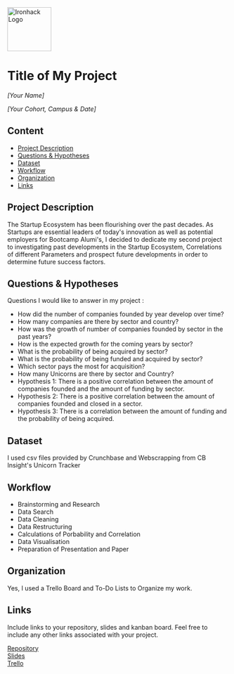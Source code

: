 <img src="https://bit.ly/2VnXWr2" alt="Ironhack Logo" width="100"/>

# Title of My Project
*[Your Name]*

*[Your Cohort, Campus & Date]*

## Content
- [Project Description](#project-description)
- [Questions & Hypotheses](#questions-hypotheses)
- [Dataset](#dataset)
- [Workflow](#workflow)
- [Organization](#organization)
- [Links](#links)

## Project Description
The Startup Ecosystem has been flourishing over the past decades. As Startups are essential leaders of today's innovation as well as potential employers for Bootcamp Alumi's, I decided to dedicate my second project to investigating past developments in the Startup Ecosystem, Correlations of different Parameters and prospect future developments in order to determine future success factors. 

## Questions & Hypotheses
Questions I would like to answer in my project : 
- How did the number of companies founded by year develop over time?
- How many companies are there by sector and country?
- How was the growth of number of companies founded by sector in the past years?
- How is the expected growth for the coming years by sector?
- What is the probability of being acquired by sector?
- What is the probability of being funded and acquired by sector?
- Which sector pays the most for acquisition?
- How many Unicorns are there by sector and Country?
- Hypothesis 1: There is a positive correlation between the amount of companies founded and the amount of funding by sector.
- Hypothesis 2: There is a positive correlation between the amount of companies founded and closed in a sector.
- Hypothesis 3: There is a correlation between the amount of funding and the probability of being acquired.

## Dataset
I used csv files provided by Crunchbase and Webscrapping from CB Insight's Unicorn Tracker

## Workflow
- Brainstorming and Research
- Data Search
- Data Cleaning
- Data Restructuring
- Calculations of Porbability and Correlation
- Data Visualisation
- Preparation of Presentation and Paper

## Organization
Yes, I used a Trello Board and To-Do Lists to Organize my work.

## Links
Include links to your repository, slides and kanban board. Feel free to include any other links associated with your project.

[Repository](https://github.com/VickyZauner/Project-Week-5-Your-Own-Project)  
[Slides](https://github.com/VickyZauner/Project-Week-5-Your-Own-Project)  
[Trello](https://trello.com/b/kpihzTiJ/project-4-sucessful-factors-in-the-startup-economy)  
